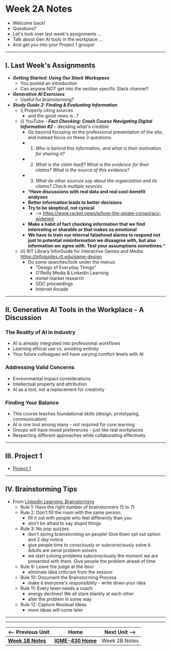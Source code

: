# Week 2A Notes

- Welcome back!
- Questions?
- Let's look over last week's assignments ...
- Talk about Gen AI tools in the workplace ...
- And get you into your Project 1 groups!

---

## I. Last Week's Assignments

- ***Getting Started: Using Our Slack Workspace***
  - You posted an introduction
  - Can anyone NOT get into the section specific Slack channel?
- ***Generative AI Exercises***
  - Useful for brainstorming?
- ***Study Guide 2: Finding & Evaluating Information***
  - i) Properly citing sources
    - and the good news is ..?
  - ii) YouTube - ***Fact Checking: Crash Course Navigating Digital Information #2*** - deciding what's credible
    - Go beyond focusing on the professional presentation of the site, and instead focus on these 3 questions:
    - 1) *Who is behind this information, and what is their motivation for sharing it?*
    - 2) *What is the claim itself? What is the evidence for their claims? What is the source of this evidence?*
    - 3) *What do other sources say about the organization and its claims? Check multiple sources.*
    - ***Have discussions with real data and real cost-benefit analyses**
    -  **Better information leads to better decisions**
    -  **Try to be skeptical, not cynical**
        - --> https://www.racket.news/p/how-the-opiate-conspiracy-widened
    -  **Make a habit of fact checking information that we find interesting or sharable or that makes us emotional**
    -  **We have to train our internal falsehood alarms to respond not just to potential misinformation we disaagree with, but also information we agree with. Test your assumptions sometimes.***
  - iii) RIT Library InforGuide for Interactive Games and Media: https://infoguides.rit.edu/game-design
    - Do some searches/look under the menus:
      - "Design of Everyday Things"
      - O'Reilly Media & LinkedIn Learning
      - mintel market research
      - GDC proceedings
      - Internet Arcade

---

## II. Generative AI Tools in the Workplace - A Discussion

### The Reality of AI in Industry
- AI is already integrated into professional workflows
- Learning ethical use vs. avoiding entirely
- Your future colleagues will have varying comfort levels with AI

### Addressing Valid Concerns
- Environmental impact considerations
- Intellectual property and attribution
- AI as a tool, not a replacement for creativity

### Finding Your Balance
- This course teaches foundational skills (design, prototyping, communication)
- AI is one tool among many - not required for core learning
- Groups will have mixed preferences - just like real workplaces
- Respecting different approaches while collaborating effectively

---

## III. Project 1
- [Project 1](../documents/p1-overview.md)

---

## IV. Brainstorming Tips

- From [LinkedIn Learning: Brainstorming](https://www.linkedin.com/learning/learning-brainstorming/defining-the-purpose-of-brainstorming-14168757)
  - Rule 1: Have the right number of brainstormers (5 to 7)
  - Rule 2: Don't fill the room with the same person:
    - fill it out with people who feel differently than you
    - don't be afraid to say stupid things
  - Rule 3: No pop quizzes
    - don't spring brainstorming on people! Give them opt out option and 2 day notice
    - give people time to consciously or subconsciously solve it. Adults are serial problem solvers
    - we start solving problems subconsciously the moment we are presented with them. Give people the problem ahead of time
  - Rule 9: Leave the judge at the door
    - eliminate idea criticism from the session
  - Rule 10: Document the Brainstorming Process
    - make it everyone's responsibility - write down your idea
  - Rule 11: Every team needs a coach
    - energy declines! We all stare blankly at each other
    - alter the problem in some way
  - Rule 12: Capture Residual Ideas
    - more ideas will come later


---
---

| <-- Previous Unit | Home | Next Unit -->
| --- | --- | --- 
|  [**Week 1B Notes**](1B.md)  |  [**IGME-430 Home**](../) | Week 2B Notes
